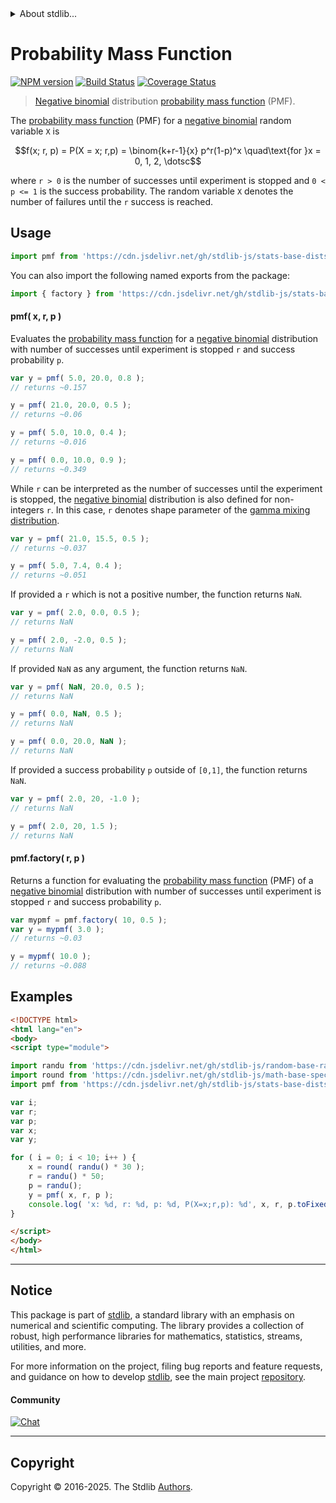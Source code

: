 <!--

@license Apache-2.0

Copyright (c) 2018 The Stdlib Authors.

Licensed under the Apache License, Version 2.0 (the "License");
you may not use this file except in compliance with the License.
You may obtain a copy of the License at

   http://www.apache.org/licenses/LICENSE-2.0

Unless required by applicable law or agreed to in writing, software
distributed under the License is distributed on an "AS IS" BASIS,
WITHOUT WARRANTIES OR CONDITIONS OF ANY KIND, either express or implied.
See the License for the specific language governing permissions and
limitations under the License.

-->


<details>
  <summary>
    About stdlib...
  </summary>
  <p>We believe in a future in which the web is a preferred environment for numerical computation. To help realize this future, we've built stdlib. stdlib is a standard library, with an emphasis on numerical and scientific computation, written in JavaScript (and C) for execution in browsers and in Node.js.</p>
  <p>The library is fully decomposable, being architected in such a way that you can swap out and mix and match APIs and functionality to cater to your exact preferences and use cases.</p>
  <p>When you use stdlib, you can be absolutely certain that you are using the most thorough, rigorous, well-written, studied, documented, tested, measured, and high-quality code out there.</p>
  <p>To join us in bringing numerical computing to the web, get started by checking us out on <a href="https://github.com/stdlib-js/stdlib">GitHub</a>, and please consider <a href="https://opencollective.com/stdlib">financially supporting stdlib</a>. We greatly appreciate your continued support!</p>
</details>

# Probability Mass Function

[![NPM version][npm-image]][npm-url] [![Build Status][test-image]][test-url] [![Coverage Status][coverage-image]][coverage-url] <!-- [![dependencies][dependencies-image]][dependencies-url] -->

> [Negative binomial][negative-binomial-distribution] distribution [probability mass function][pmf] (PMF).

<section class="intro">

The [probability mass function][pmf] (PMF) for a [negative binomial][negative-binomial-distribution] random variable `X` is

<!-- <equation class="equation" label="eq:negative_binomial_pmf" align="center" raw="f(x; r, p) = P(X = x; r,p) = \binom{k+r-1}{x} p^r(1-p)^x \quad\text{for }x = 0, 1, 2, \dotsc" alt="Probability mass function (PMF) for a negative binomial distribution."> -->

```math
f(x; r, p) = P(X = x; r,p) = \binom{k+r-1}{x} p^r(1-p)^x \quad\text{for }x = 0, 1, 2, \dotsc
```

<!-- <div class="equation" align="center" data-raw-text="f(x; r, p) = P(X = x; r,p) = \binom{k+r-1}{x} p^r(1-p)^x \quad\text{for }x = 0, 1, 2, \dotsc" data-equation="eq:negative_binomial_pmf">
    <img src="https://cdn.jsdelivr.net/gh/stdlib-js/stdlib@51534079fef45e990850102147e8945fb023d1d0/lib/node_modules/@stdlib/stats/base/dists/negative-binomial/pmf/docs/img/equation_negative_binomial_pmf.svg" alt="Probability mass function (PMF) for a negative binomial distribution.">
    <br>
</div> -->

<!-- </equation> -->

where `r > 0` is the number of successes until experiment is stopped and `0 < p <= 1` is the success probability. The random variable `X` denotes the number of failures until the `r` success is reached.

</section>

<!-- /.intro -->



<section class="usage">

## Usage

```javascript
import pmf from 'https://cdn.jsdelivr.net/gh/stdlib-js/stats-base-dists-negative-binomial-pmf@esm/index.mjs';
```

You can also import the following named exports from the package:

```javascript
import { factory } from 'https://cdn.jsdelivr.net/gh/stdlib-js/stats-base-dists-negative-binomial-pmf@esm/index.mjs';
```

#### pmf( x, r, p )

Evaluates the [probability mass function][pmf] for a [negative binomial][negative-binomial-distribution] distribution with number of successes until experiment is stopped `r` and success probability `p`.

```javascript
var y = pmf( 5.0, 20.0, 0.8 );
// returns ~0.157

y = pmf( 21.0, 20.0, 0.5 );
// returns ~0.06

y = pmf( 5.0, 10.0, 0.4 );
// returns ~0.016

y = pmf( 0.0, 10.0, 0.9 );
// returns ~0.349
```

While `r` can be interpreted as the number of successes until the experiment is stopped, the [negative binomial][negative-binomial-distribution] distribution is also defined for non-integers `r`. In this case, `r` denotes shape parameter of the [gamma mixing distribution][negative-binomial-mixture-representation].

```javascript
var y = pmf( 21.0, 15.5, 0.5 );
// returns ~0.037

y = pmf( 5.0, 7.4, 0.4 );
// returns ~0.051
```

If provided a `r` which is not a positive number, the function returns `NaN`.

```javascript
var y = pmf( 2.0, 0.0, 0.5 );
// returns NaN

y = pmf( 2.0, -2.0, 0.5 );
// returns NaN
```

If provided `NaN` as any argument, the function returns `NaN`.

```javascript
var y = pmf( NaN, 20.0, 0.5 );
// returns NaN

y = pmf( 0.0, NaN, 0.5 );
// returns NaN

y = pmf( 0.0, 20.0, NaN );
// returns NaN
```

If provided a success probability `p` outside of `[0,1]`, the function returns `NaN`.

```javascript
var y = pmf( 2.0, 20, -1.0 );
// returns NaN

y = pmf( 2.0, 20, 1.5 );
// returns NaN
```

#### pmf.factory( r, p )

Returns a function for evaluating the [probability mass function][pmf] (PMF) of a [negative binomial][negative-binomial-distribution] distribution with number of successes until experiment is stopped `r` and success probability `p`.

```javascript
var mypmf = pmf.factory( 10, 0.5 );
var y = mypmf( 3.0 );
// returns ~0.03

y = mypmf( 10.0 );
// returns ~0.088
```

</section>

<!-- /.usage -->

<section class="examples">

## Examples

<!-- eslint no-undef: "error" -->

```html
<!DOCTYPE html>
<html lang="en">
<body>
<script type="module">

import randu from 'https://cdn.jsdelivr.net/gh/stdlib-js/random-base-randu@esm/index.mjs';
import round from 'https://cdn.jsdelivr.net/gh/stdlib-js/math-base-special-round@esm/index.mjs';
import pmf from 'https://cdn.jsdelivr.net/gh/stdlib-js/stats-base-dists-negative-binomial-pmf@esm/index.mjs';

var i;
var r;
var p;
var x;
var y;

for ( i = 0; i < 10; i++ ) {
    x = round( randu() * 30 );
    r = randu() * 50;
    p = randu();
    y = pmf( x, r, p );
    console.log( 'x: %d, r: %d, p: %d, P(X=x;r,p): %d', x, r, p.toFixed( 4 ), y.toFixed( 4 ) );
}

</script>
</body>
</html>
```

</section>

<!-- /.examples -->

<!-- Section for related `stdlib` packages. Do not manually edit this section, as it is automatically populated. -->

<section class="related">

</section>

<!-- /.related -->

<!-- Section for all links. Make sure to keep an empty line after the `section` element and another before the `/section` close. -->


<section class="main-repo" >

* * *

## Notice

This package is part of [stdlib][stdlib], a standard library with an emphasis on numerical and scientific computing. The library provides a collection of robust, high performance libraries for mathematics, statistics, streams, utilities, and more.

For more information on the project, filing bug reports and feature requests, and guidance on how to develop [stdlib][stdlib], see the main project [repository][stdlib].

#### Community

[![Chat][chat-image]][chat-url]

---

## Copyright

Copyright &copy; 2016-2025. The Stdlib [Authors][stdlib-authors].

</section>

<!-- /.stdlib -->

<!-- Section for all links. Make sure to keep an empty line after the `section` element and another before the `/section` close. -->

<section class="links">

[npm-image]: http://img.shields.io/npm/v/@stdlib/stats-base-dists-negative-binomial-pmf.svg
[npm-url]: https://npmjs.org/package/@stdlib/stats-base-dists-negative-binomial-pmf

[test-image]: https://github.com/stdlib-js/stats-base-dists-negative-binomial-pmf/actions/workflows/test.yml/badge.svg?branch=main
[test-url]: https://github.com/stdlib-js/stats-base-dists-negative-binomial-pmf/actions/workflows/test.yml?query=branch:main

[coverage-image]: https://img.shields.io/codecov/c/github/stdlib-js/stats-base-dists-negative-binomial-pmf/main.svg
[coverage-url]: https://codecov.io/github/stdlib-js/stats-base-dists-negative-binomial-pmf?branch=main

<!--

[dependencies-image]: https://img.shields.io/david/stdlib-js/stats-base-dists-negative-binomial-pmf.svg
[dependencies-url]: https://david-dm.org/stdlib-js/stats-base-dists-negative-binomial-pmf/main

-->

[chat-image]: https://img.shields.io/gitter/room/stdlib-js/stdlib.svg
[chat-url]: https://app.gitter.im/#/room/#stdlib-js_stdlib:gitter.im

[stdlib]: https://github.com/stdlib-js/stdlib

[stdlib-authors]: https://github.com/stdlib-js/stdlib/graphs/contributors

[umd]: https://github.com/umdjs/umd
[es-module]: https://developer.mozilla.org/en-US/docs/Web/JavaScript/Guide/Modules

[deno-url]: https://github.com/stdlib-js/stats-base-dists-negative-binomial-pmf/tree/deno
[deno-readme]: https://github.com/stdlib-js/stats-base-dists-negative-binomial-pmf/blob/deno/README.md
[umd-url]: https://github.com/stdlib-js/stats-base-dists-negative-binomial-pmf/tree/umd
[umd-readme]: https://github.com/stdlib-js/stats-base-dists-negative-binomial-pmf/blob/umd/README.md
[esm-url]: https://github.com/stdlib-js/stats-base-dists-negative-binomial-pmf/tree/esm
[esm-readme]: https://github.com/stdlib-js/stats-base-dists-negative-binomial-pmf/blob/esm/README.md
[branches-url]: https://github.com/stdlib-js/stats-base-dists-negative-binomial-pmf/blob/main/branches.md

[negative-binomial-mixture-representation]: https://en.wikipedia.org/wiki/Negative_binomial_distribution#Gamma.E2.80.93Poisson_mixture

[negative-binomial-distribution]: https://en.wikipedia.org/wiki/Negative_binomial_distribution

[pmf]: https://en.wikipedia.org/wiki/Probability_mass_function

</section>

<!-- /.links -->
